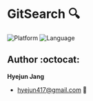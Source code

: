 # GitSearch :mag:
![Platform](https://img.shields.io/badge/platform-iOS-blue.svg)
![Language](https://img.shields.io/badge/Language-Swift-red.svg)

## Author :octocat:
**Hyejun Jang**
- hyejun417@gmail.com :email:
